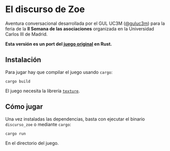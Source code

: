 # El discurso de Zoe

Aventura conversacional desarrollada por el GUL UC3M
([@guluc3m](https://twitter.com/guluc3m)) para la feria de la **II Semana de
las asociaciones** organizada en la Universidad Carlos III de Madrid.

**Esta versión es un port del [juego
original](https://github.com/rmed/discurso_zoe) en Rust.**

## Instalación

Para jugar hay que compilar el juego usando `cargo`:

    cargo build


El juego necesita la librería
[`texture`](https://github.com/rmed/texture-rs).

## Cómo jugar

Una vez instaladas las dependencias, basta con ejecutar el binario
`discurso_zoe` o mediante `cargo`:

    cargo run

En el directorio del juego.
